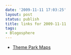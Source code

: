 ```yaml
---
date: '2009-11-11 17:03:25'
layout: post
status: publish
title: links for 2009-11-11
tags:
- Blogosphere
---
```


 * [Theme Park Maps](http://www.themeparkbrochures.net/mainmaps.html)
